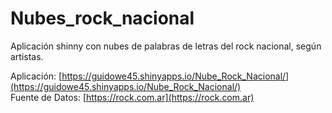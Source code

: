 # Nubes_rock_nacional
Aplicación shinny con nubes de palabras de letras del rock nacional, según artistas.

Aplicación: [https://guidowe45.shinyapps.io/Nube_Rock_Nacional/](https://guidowe45.shinyapps.io/Nube_Rock_Nacional/)                 
Fuente de Datos: [https://rock.com.ar](https://rock.com.ar)              





